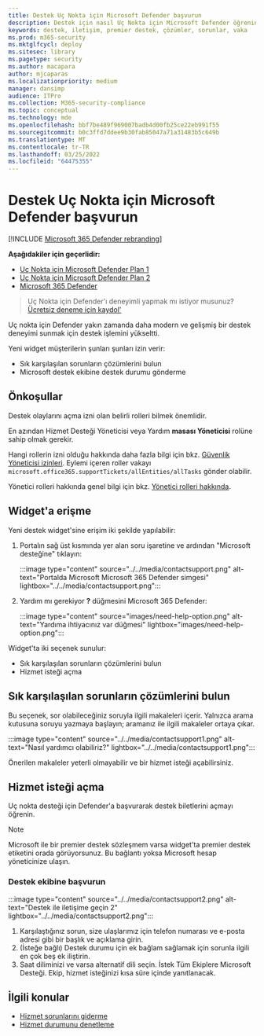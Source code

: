 ```yaml
---
title: Destek Uç Nokta için Microsoft Defender başvurun
description: Destek için nasıl Uç Nokta için Microsoft Defender öğrenin
keywords: destek, iletişim, premier destek, çözümler, sorunlar, vaka
ms.prod: m365-security
ms.mktglfcycl: deploy
ms.sitesec: library
ms.pagetype: security
ms.author: macapara
author: mjcaparas
ms.localizationpriority: medium
manager: dansimp
audience: ITPro
ms.collection: M365-security-compliance
ms.topic: conceptual
ms.technology: mde
ms.openlocfilehash: bbf7be489f969007badb4d00fb25ce22eb991f55
ms.sourcegitcommit: b0c3ffd7ddee9b30fab85047a71a31483b5c649b
ms.translationtype: MT
ms.contentlocale: tr-TR
ms.lasthandoff: 03/25/2022
ms.locfileid: "64475355"
---
```

# <a name="contact-microsoft-defender-for-endpoint-support"></a>Destek Uç Nokta için Microsoft Defender başvurun

[!INCLUDE [Microsoft 365 Defender rebranding](../../includes/microsoft-defender.md)]


**Aşağıdakiler için geçerlidir:**
- [Uç Nokta için Microsoft Defender Plan 1](https://go.microsoft.com/fwlink/p/?linkid=2154037)
- [Uç Nokta için Microsoft Defender Plan 2](https://go.microsoft.com/fwlink/p/?linkid=2154037)
- [Microsoft 365 Defender](https://go.microsoft.com/fwlink/?linkid=2118804)

> Uç Nokta için Defender'ı deneyimli yapmak mı istiyor musunuz? [Ücretsiz deneme için kaydol'](https://signup.microsoft.com/create-account/signup?products=7f379fee-c4f9-4278-b0a1-e4c8c2fcdf7e&ru=https://aka.ms/MDEp2OpenTrial?ocid=docs-wdatp-assignaccess-abovefoldlink)

Uç nokta için Defender yakın zamanda daha modern ve gelişmiş bir destek deneyimi sunmak için destek işlemini yükseltti.

Yeni widget müşterilerin şunları şunları izin verir:

- Sık karşılaşılan sorunların çözümlerini bulun
- Microsoft destek ekibine destek durumu gönderme

## <a name="prerequisites"></a>Önkoşullar

Destek olaylarını açma izni olan belirli rolleri bilmek önemlidir.

En azından Hizmet Desteği Yöneticisi veya Yardım **masası Yöneticisi** rolüne sahip olmak gerekir.

Hangi rollerin izni olduğu hakkında daha fazla bilgi için bkz. [Güvenlik Yöneticisi izinleri](/azure/active-directory/roles/permissions-reference#security-administrator). Eylemi içeren roller vakayı `microsoft.office365.supportTickets/allEntities/allTasks` gönder olabilir.

Yönetici rolleri hakkında genel bilgi için bkz. [Yönetici rolleri hakkında](/microsoft-365/admin/add-users/about-admin-roles?view=o365-worldwide&preserve-view=true).

## <a name="access-the-widget"></a>Widget'a erişme

Yeni destek widget'sine erişim iki şekilde yapılabilir:

1. Portalın sağ üst kısmında yer alan soru işaretine ve ardından "Microsoft desteğine" tıklayın:

   :::image type="content" source="../../media/contactsupport.png" alt-text="Portalda Microsoft Microsoft 365 Defender simgesi" lightbox="../../media/contactsupport.png":::

2. Yardım mı gerekiyor **?**  düğmesini Microsoft 365 Defender:

   :::image type="content" source="images/need-help-option.png" alt-text="Yardıma ihtiyacınız var düğmesi" lightbox="images/need-help-option.png":::

Widget'ta iki seçenek sunulur:

- Sık karşılaşılan sorunların çözümlerini bulun
- Hizmet isteği açma

## <a name="find-solutions-to-common-problems"></a>Sık karşılaşılan sorunların çözümlerini bulun

Bu seçenek, sor olabileceğiniz soruyla ilgili makaleleri içerir. Yalnızca arama kutusuna soruyu yazmaya başlayın; aramanız ile ilgili makaleler ortaya çıkar.

:::image type="content" source="../../media/contactsupport1.png" alt-text="Nasıl yardımcı olabiliriz?" lightbox="../../media/contactsupport1.png":::

Önerilen makaleler yeterli olmayabilir ve bir hizmet isteği açabilirsiniz.

## <a name="open-a-service-request"></a>Hizmet isteği açma

Uç nokta desteği için Defender'a başvurarak destek biletlerini açmayı öğrenin.

> [!NOTE]
> Microsoft ile bir premier destek sözleşmem varsa widget'ta premier destek etiketini orada görüyorsunuz. Bu bağlantı yoksa Microsoft hesap yöneticinize ulaşın.

### <a name="contact-support"></a>Destek ekibine başvurun

:::image type="content" source="../../media/contactsupport2.png" alt-text="Destek ile iletişime geçin 2" lightbox="../../media/contactsupport2.png"::: </br>

1. Karşılaştığınız sorun, size ulaşlarımız için telefon numarası ve e-posta adresi gibi bir başlık ve açıklama girin.
2. (İsteğe bağlı) Destek durumu için ek bağlam sağlamak için sorunla ilgili en çok beş ek iliştirin.
3. Saat diliminizi ve varsa alternatif dili seçin. İstek Tüm Ekiplere Microsoft Desteği. Ekip, hizmet isteğinizi kısa süre içinde yanıtlanacak.

## <a name="related-topics"></a>İlgili konular

- [Hizmet sorunlarını giderme](troubleshoot-mdatp.md)
- [Hizmet durumunu denetleme](/microsoft-365/enterprise/view-service-health)
